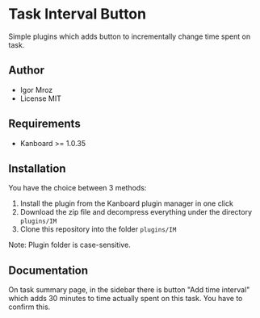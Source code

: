 Task Interval Button
==============================

Simple plugins which adds button to incrementally change time spent on task.

Author
------

- Igor Mroz
- License MIT

Requirements
------------

- Kanboard >= 1.0.35

Installation
------------

You have the choice between 3 methods:

1. Install the plugin from the Kanboard plugin manager in one click
2. Download the zip file and decompress everything under the directory `plugins/IM`
3. Clone this repository into the folder `plugins/IM`

Note: Plugin folder is case-sensitive.

Documentation
-------------

On task summary page, in the sidebar there is button "Add time interval" which adds 30 minutes to time actually spent on this task. You have to confirm this.

